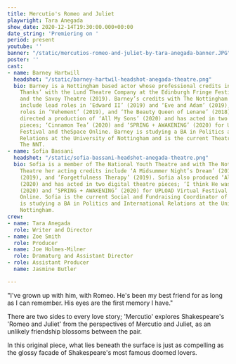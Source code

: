 ```yaml
---
title: Mercutio's Romeo and Juliet
playwright: Tara Anegada
show_date: 2020-12-14T19:30:00.000+00:00
date_string: 'Premiering on '
period: present
youtube: ''
banner: "/static/mercutios-romeo-and-juliet-by-tara-anegada-banner.JPG"
poster: ''
cast:
- name: Barney Hartwill
  headshot: "/static/barney-hartwil-headshot-anegada-theatre.png"
  bio: Barney is a Nottingham based actor whose professional credits include ‘Fine,
    Thanks’ with the Lund Theatre Company at the Edinburgh Fringe Festival (2017)
    and the Savoy Theatre (2019). Barney’s credits with The Nottingham New Theatre
    include lead roles in ‘Edward II’ (2019) and ‘Eve and Adam’ (2019), as well as
    roles in ‘Vehement’ (2019), and ‘The Beauty Queen of Lenane’ (2018). Barney also
    directed a production of ‘All My Sons’ (2020) and has acted in two digital theatre
    pieces; ‘Cinnamon Tea’ (2020) and ‘SPRING + AWAKENING’ (2020) for UPLOAD Virtual
    Festival and theSpace Online. Barney is studying a BA in Politics and International
    Relations at the University of Nottingham and is the current Theatre Manager of
    The NNT.
- name: Sofia Bassani
  headshot: "/static/sofia-bassani-headshot-anegada-theatre.png"
  bio: Sofia is a member of The National Youth Theatre and with The Nottingham New
    Theatre her acting credits include ‘A Midsummer Night’s Dream’ (2019), ‘Vehement’
    (2019), and ‘Forgetfulness Therapy’ (2019). Sofia also produced ‘All My Sons’
    (2020) and has acted in two digital theatre pieces; ‘I think He was called Rosalind’
    (2020) and ‘SPRING + AWAKENING’ (2020) for UPLOAD Virtual Festival and theSpace
    Online. Sofia is the current Social and Fundraising Coordinator of The NNT and
    is studying a BA in Politics and International Relations at the University of
    Nottingham.
crew:
- name: Tara Anegada
  role: Writer and Director
- name: Zoe Smith
  role: Producer
- name: Joe Holmes-Milner
  role: Dramaturg and Assistant Director
- role: Assistant Producer
  name: Jasmine Butler

---
```

"I've grown up with him, with Romeo. He's been my best friend for as long as I can remember. His eyes are the first memory I have."

There are two sides to every love story; 'Mercutio' explores Shakespeare's 'Romeo and Juliet' from the perspectives of Mercutio and Juliet, as an unlikely friendship blossoms between the pair. 

In this original piece, what lies beneath the surface is just as compelling as the glossy facade of Shakespeare's most famous doomed lovers.